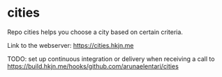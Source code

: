 # cities
Repo cities helps you choose a city based on certain criteria.

Link to the webserver:
https://cities.hkjn.me

TODO: set up continuous integration or delivery when receiving a call
to https://build.hkjn.me/hooks/github.com/arunaelentari/cities